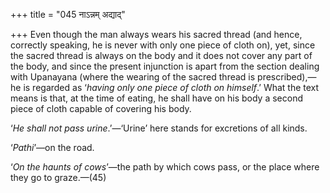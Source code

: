 +++
title = "045 नाऽन्नम् अद्याद्"

+++
Even though the man always wears his sacred thread (and hence, correctly
speaking, he is never with only one piece of cloth on), yet, since the
sacred thread is always on the body and it does not cover any part of
the body, and since the present injunction is apart from the section
dealing with Upanayana (where the wearing of the sacred thread is
prescribed),—he is regarded as ‘*having only one piece of cloth on
himself*.’ What the text means is that, at the time of eating, he shall
have on his body a second piece of cloth capable of covering his body.

‘*He shall not pass urine*.’—‘Urine’ here stands for excretions of all
kinds.

‘*Pathi*’—on the road.

‘*On the haunts of cows*’—the path by which cows pass, or the place
where they go to graze.—(45)


